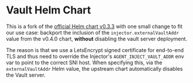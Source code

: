 # Vault Helm Chart

This is a fork of the [official Helm chart v0.3.3](https://github.com/hashicorp/vault-helm/tree/v0.3.3) with one small change to fit our use case: backport the inclusion of the `injector.externalVaultAddr` value from the v0.4.0 chart, **without** disabling the vault server deployment.

The reason is that we use a LetsEncrypt signed certificate for end-to-end TLS and thus need to override the Injector's `AGENT_INJECT_VAULT_ADDR` env var to point to the correct SNI host. When specifying this, via the `externalVaultAddr` Helm value, the upstream chart automatically disables the Vault server.
